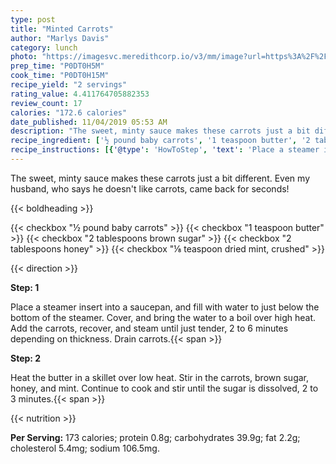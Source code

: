 ```yaml
---
type: post
title: "Minted Carrots"
author: "Marlys Davis"
category: lunch
photo: "https://imagesvc.meredithcorp.io/v3/mm/image?url=https%3A%2F%2Fimages.media-allrecipes.com%2Fuserphotos%2F7517212.jpg"
prep_time: "P0DT0H5M"
cook_time: "P0DT0H15M"
recipe_yield: "2 servings"
rating_value: 4.411764705882353
review_count: 17
calories: "172.6 calories"
date_published: 11/04/2019 05:53 AM
description: "The sweet, minty sauce makes these carrots just a bit different.  Even my husband, who says he doesn't like carrots, came back for seconds!"
recipe_ingredient: ['½ pound baby carrots', '1 teaspoon butter', '2 tablespoons brown sugar', '2 tablespoons honey', '⅛ teaspoon dried mint, crushed']
recipe_instructions: [{'@type': 'HowToStep', 'text': 'Place a steamer insert into a saucepan, and fill with water to just below the bottom of the steamer. Cover, and bring the water to a boil over high heat. Add the carrots, recover, and steam until just tender, 2 to 6 minutes depending on thickness. Drain carrots.\n'}, {'@type': 'HowToStep', 'text': 'Heat the butter in a skillet over low heat. Stir in the carrots, brown sugar, honey, and mint. Continue to cook and stir until the sugar is dissolved, 2 to 3 minutes.\n'}]
---
```


The sweet, minty sauce makes these carrots just a bit different.  Even my husband, who says he doesn't like carrots, came back for seconds! 

{{< boldheading >}}

{{< checkbox "½ pound baby carrots" >}}
{{< checkbox "1 teaspoon butter" >}}
{{< checkbox "2 tablespoons brown sugar" >}}
{{< checkbox "2 tablespoons honey" >}}
{{< checkbox "⅛ teaspoon dried mint, crushed" >}}


{{< direction >}}

**Step: 1**

Place a steamer insert into a saucepan, and fill with water to just below the bottom of the steamer. Cover, and bring the water to a boil over high heat. Add the carrots, recover, and steam until just tender, 2 to 6 minutes depending on thickness. Drain carrots.{{< span >}}

**Step: 2**

Heat the butter in a skillet over low heat. Stir in the carrots, brown sugar, honey, and mint. Continue to cook and stir until the sugar is dissolved, 2 to 3 minutes.{{< span >}}

{{< nutrition >}}

**Per Serving:** 173 calories; protein 0.8g; carbohydrates 39.9g; fat 2.2g; cholesterol 5.4mg; sodium 106.5mg.